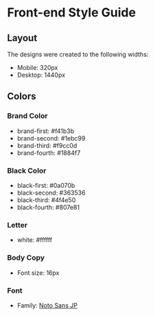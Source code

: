 # Front-end Style Guide

## Layout

The designs were created to the following widths:

- Mobile: 320px
- Desktop: 1440px

## Colors

### Brand Color

- brand-first: #f41b3b
- brand-second: #1ebc99
- brand-third: #f9cc0d
- brand-fourth: #1884f7

### Black Color

- black-first: #0a070b
- black-second: #363536
- black-third: #4f4e50
- black-fourth: #807e81

### Letter

- white: #ffffff

### Body Copy

- Font size: 16px

### Font

- Family: [Noto Sans JP](https://fonts.google.com/specimen/Noto+Sans+JP)
